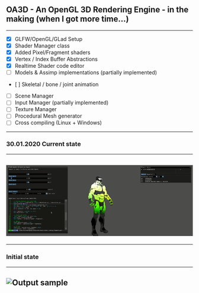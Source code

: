 ## OA3D - An OpenGL 3D Rendering Engine - in the making (when I got more time...)
---
- [x] GLFW/OpenGL/GLad Setup
- [x] Shader Manager class
- [x] Added Pixel/Fragment shaders
- [x] Vertex / Index Buffer Abstractions
- [x] Realtime Shader code editor
- [ ] Models & Assimp implementations (partially implemented)
- [ ] Skeletal / bone / joint animation
- [ ] Scene Manager
- [ ] Input Manager (partially implemented)
- [ ] Texture Manager
- [ ] Procedural Mesh generator
- [ ] Cross compiling (Linux + Windows)
---

### 30.01.2020 Current state
---
![Output sample](https://github.com/olealgoritme/oa3D/raw/master/screens/screencast_render_30012020.gif)
---


---
### Initial state
---
![Output sample](https://github.com/olealgoritme/oa3D/raw/master/screens/screencast_render.gif)
---
